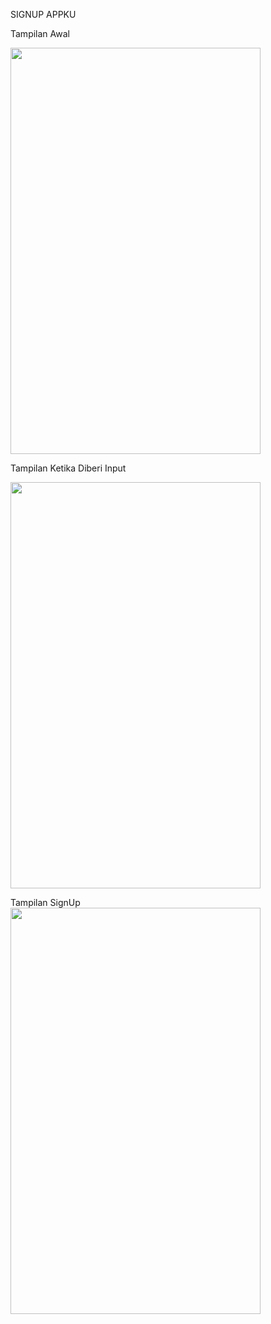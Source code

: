 SIGNUP APPKU

Tampilan Awal

<img src ="https://user-images.githubusercontent.com/54837910/68644202-d35a9500-0546-11ea-970f-b89f780e02ec.jpeg" width=400px height=650px>

Tampilan Ketika Diberi Input

<img src ="https://user-images.githubusercontent.com/54837910/68644205-d5245880-0546-11ea-8dde-0d8c4e1cbe6f.jpeg" width=400px height=650px>

Tampilan SignUp
<img src ="https://user-images.githubusercontent.com/54837910/68644210-d6ee1c00-0546-11ea-8991-b4774b93863c.jpeg" width=400px height=650px>
